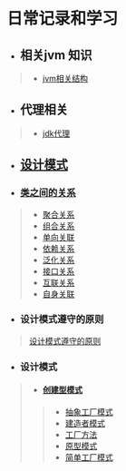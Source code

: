 # 日常记录和学习
* ## 相关jvm 知识
> * [jvm相关结构](https://github.com/LesliePie/My-Bug/blob/master/jvm.md)
* ## 代理相关
> * [jdk代理](https://github.com/LesliePie/My-Bug/tree/master/learn/proxy)
* ## [设计模式](https://github.com/LesliePie/My-Bug/tree/master/learn/design_model)
* ### [类之间的关系](https://github.com/LesliePie/My-Bug/tree/master/learn/design_model/relationship)
> * [聚合关系](https://github.com/LesliePie/My-Bug/tree/master/learn/design_model/relationship/aggregation)
> * [组合关系](https://github.com/LesliePie/My-Bug/tree/master/learn/design_model/relationship/composition)
> * [单向关联](https://github.com/LesliePie/My-Bug/tree/master/learn/design_model/relationship/contains)
> * [依赖关系](https://github.com/LesliePie/My-Bug/tree/master/learn/design_model/relationship/dependency)
> * [泛化关系](https://github.com/LesliePie/My-Bug/tree/master/learn/design_model/relationship/generalization)
> * [接口关系](https://github.com/LesliePie/My-Bug/tree/master/learn/design_model/relationship/interface_)
> * [互联关系](https://github.com/LesliePie/My-Bug/tree/master/learn/design_model/relationship/mutual_contain)
> * [自身关联](https://github.com/LesliePie/My-Bug/tree/master/learn/design_model/relationship/self)
* ### 设计模式遵守的原则
> [设计模式遵守的原则](https://github.com/LesliePie/My-Bug/blob/master/learn/design_model/principle/%E8%AE%BE%E8%AE%A1%E6%89%80%E9%81%B5%E5%AE%88%E7%9A%84%E5%8E%9F%E5%88%99.md)
* ### 设计模式
> * #### [创建型模式](https://github.com/LesliePie/My-Bug/tree/master/learn/design_model/creational)
> > * [抽象工厂模式](https://github.com/LesliePie/My-Bug/tree/master/learn/design_model/creational/abstract_factory)
> > * [建造者模式](https://github.com/LesliePie/My-Bug/tree/master/learn/design_model/creational/builder_pattern)
> > * [工厂方法](https://github.com/LesliePie/My-Bug/tree/master/learn/design_model/creational/factory_method)
> > * [原型模式](https://github.com/LesliePie/My-Bug/tree/master/learn/design_model/creational/prototype_pattern)
> > * [简单工厂模式](https://github.com/LesliePie/My-Bug/tree/master/learn/design_model/creational/simple_factory)